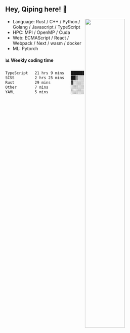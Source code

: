 

## Hey, Qiping here! :wave:

[<img align="right" width="50%" src="https://github-readme-stats.vercel.app/api?username=ppppqp&theme=dark&show_icons=true">](https://metrics.lecoq.io/ppppqp?template=classic)



-   Language: Rust / C++ / Python / Golang / Javascript / TypeScript
-   HPC: MPI / OpenMP / Cuda
-   Web: ECMAScript / React / Webpack / Next / wasm / docker
-   ML: Pytorch



#### :bar_chart: Weekly coding time

<!--START_SECTION:waka-->

```txt
TypeScript   21 hrs 9 mins   █████████████████████▓░░░   86.69 %
SCSS         2 hrs 25 mins   ██▒░░░░░░░░░░░░░░░░░░░░░░   09.92 %
Rust         29 mins         ▓░░░░░░░░░░░░░░░░░░░░░░░░   02.01 %
Other        7 mins          ░░░░░░░░░░░░░░░░░░░░░░░░░   00.51 %
YAML         5 mins          ░░░░░░░░░░░░░░░░░░░░░░░░░   00.35 %
```

<!--END_SECTION:waka-->
